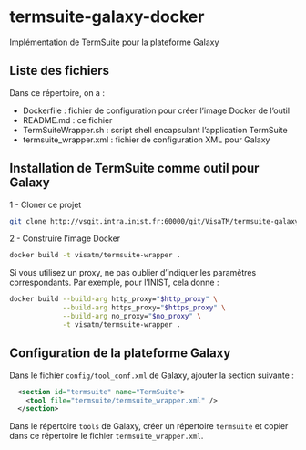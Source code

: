 termsuite-galaxy-docker
=====================

Implémentation de TermSuite pour la plateforme Galaxy



## Liste des fichiers

Dans ce répertoire, on a :

 * Dockerfile : fichier de configuration pour créer l’image Docker de l’outil
 * README.md : ce fichier
 * TermSuiteWrapper.sh : script shell encapsulant l’application TermSuite
 * termsuite_wrapper.xml : fichier de configuration XML pour Galaxy

## Installation de TermSuite comme outil pour Galaxy

1 - Cloner ce projet

```bash
git clone http://vsgit.intra.inist.fr:60000/git/VisaTM/termsuite-galaxy-docker.git
```

2 - Construire l’image Docker

```bash
docker build -t visatm/termsuite-wrapper .
```

Si vous utilisez un proxy, ne pas oublier d’indiquer les paramètres correspondants. Par exemple, pour l’INIST, cela donne :

```bash
docker build --build-arg http_proxy="$http_proxy" \
             --build-arg https_proxy="$https_proxy" \
             --build-arg no_proxy="$no_proxy" \
             -t visatm/termsuite-wrapper .
```

## Configuration de la plateforme Galaxy

Dans le fichier `config/tool_conf.xml` de Galaxy, ajouter la section suivante :

```XML
  <section id="termsuite" name="TermSuite">
    <tool file="termsuite/termsuite_wrapper.xml" />
  </section>
```

Dans le répertoire `tools` de Galaxy, créer un répertoire `termsuite` et copier dans ce répertoire le fichier `termsuite_wrapper.xml`. 

